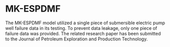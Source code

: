 # MK-ESPDMF
The MK-ESPDMF model utilized a single piece of submersible electric pump well failure data in its testing. To prevent data leakage, only one piece of failure data was provided. The related research paper has been submitted to the Journal of Petroleum Exploration and Production Technology.
